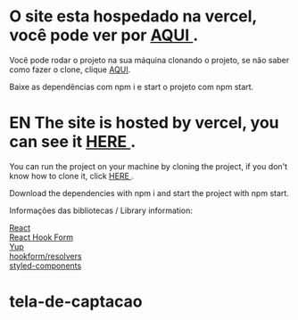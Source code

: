# O site esta hospedado na vercel, você pode ver por <a href="https://react-form-black-friday.vercel.app/"> AQUI </a>.

Você pode rodar o projeto na sua máquina clonando o projeto, se não saber como fazer o clone, clique <a href="https://www.atlassian.com/br/git/tutorials/setting-up-a-repository/git-clone"> AQUI</a>.

Baixe as dependências com npm i e start o projeto com npm start.



# EN The site is hosted by vercel, you can see it <a href="https://react-form-black-friday.vercel.app/"> HERE </a>.

You can run the project on your machine by cloning the project, if you don't know how to clone it, click <a href="https://www.atlassian.com/br/git/tutorials/setting-up-a-repository/git-clone"> HERE </a>.


Download the dependencies with npm i and start the project with npm start.


Informações das bibliotecas / Library information:
 

<a href="https://pt-br.reactjs.org/"> React </a> <br>
<a href="https://react-hook-form.com/"> React Hook Form</a><br>
<a href="https://www.npmjs.com/package/yup"> Yup </a><br>
<a href="https://www.npmjs.com/package/@hookform/resolvers"> hookform/resolvers </a><br>
<a href="https://styled-components.com/docs"> styled-components</a>
# tela-de-captacao
